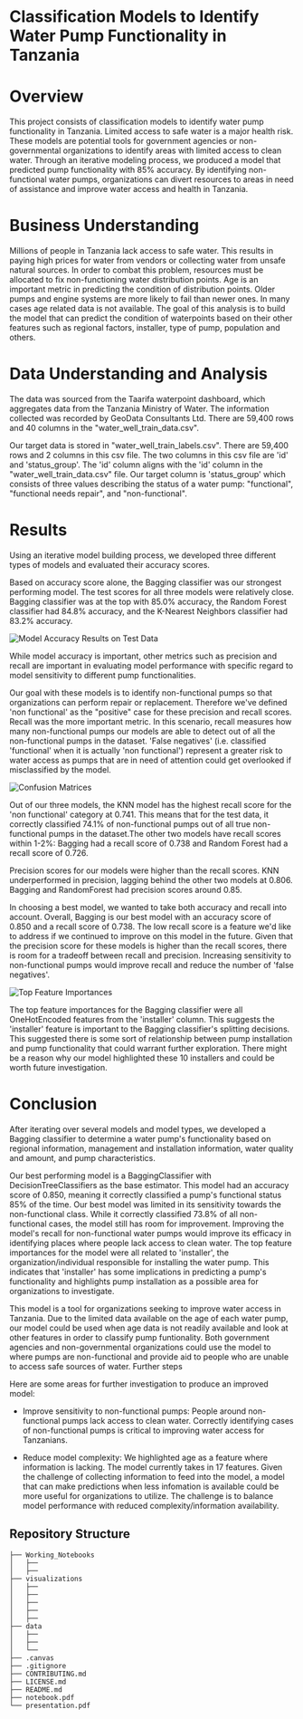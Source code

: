 # Classification Models to Identify Water Pump Functionality in Tanzania


# Overview

This project consists of classification models to identify water pump functionality in Tanzania. Limited access to safe water is a major health risk. These models are potential tools for government agencies or non-governmental organizations to identify areas with limited access to clean water. Through an iterative modeling process, we produced a model that predicted pump functionality with 85% accuracy. By identifying non-functional water pumps, organizations can divert resources to areas in need of assistance and improve water access and health in Tanzania.

# Business Understanding

Millions of people in Tanzania lack access to safe water. This results in paying high prices for water from vendors or collecting water from unsafe natural sources. In order to combat this problem, resources must be allocated to fix non-functioning water distribution points. Age is an important metric in predicting the condition of distribution points. Older pumps and engine systems are more likely to fail than newer ones. In many cases age related data is not available. The goal of this analysis is to build the model that can predict the condition of waterpoints based on their other features such as regional factors, installer, type of pump, population and others.

# Data Understanding and Analysis

The data was sourced from the Taarifa waterpoint dashboard, which aggregates data from the Tanzania Ministry of Water. The information collected was recorded by GeoData Consultants Ltd. There are 59,400 rows and 40 columns in the "water_well_train_data.csv".

Our target data is stored in "water_well_train_labels.csv". There are 59,400 rows and 2 columns in this csv file. The two columns in this csv file are 'id' and 'status_group'. The 'id' column aligns with the 'id' column in the "water_well_train_data.csv" file. Our target column is 'status_group' which consists of three values describing the status of a water pump: "functional", "functional needs repair", and "non-functional".

# Results

Using an iterative model building process, we developed three different types of models and evaluated their accuracy scores. 

Based on accuracy score alone, the Bagging classifier was our strongest performing model. The test scores for all three models were relatively close. Bagging classifier was at the top with 85.0% accuracy, the Random Forest classifier had 84.8% accuracy, and the K-Nearest Neighbors classifier had 83.2% accuracy.

![Model Accuracy Results on Test Data](./visualizations/test_accuracy_scores.png)

While model accuracy is important, other metrics such as precision and recall are important in evaluating model performance with specific regard to model sensitivity to different pump functionalities.

Our goal with these models is to identify non-functional pumps so that organizations can perform repair or replacement. Therefore we've defined 'non functional' as the "positive" case for these precision and recall scores. Recall was the more important metric. In this scenario, recall measures how many non-functional pumps our models are able to detect out of all the non-functional pumps in the dataset. 'False negatives' (i.e. classified 'functional' when it is actually 'non functional') represent a greater risk to water access as pumps that are in need of attention could get overlooked if misclassified by the model.

![Confusion Matrices](./visualizations/confusion_matrices.png)


Out of our three models, the KNN model has the highest recall score for the 'non functional' category at 0.741. This means that for the test data, it correctly classified 74.1% of non-functional pumps out of all true non-functional pumps in the dataset.The other two models have recall scores within 1-2%: Bagging had a recall score of 0.738 and Random Forest had a recall score of 0.726.

Precision scores for our models were higher than the recall scores. KNN underperformed in precision, lagging behind the other two models at 0.806. Bagging and RandomForest had precision scores around 0.85.

In choosing a best model, we wanted to take both accuracy and recall into account. Overall, Bagging is our best model with an accuracy score of 0.850 and a recall score of 0.738. The low recall score is a feature we'd like to address if we continued to improve on this model in the future. Given that the precision score for these models is higher than the recall scores, there is room for a tradeoff between recall and precision. Increasing sensitivity to non-functional pumps would improve recall and reduce the number of 'false negatives'.

![Top Feature Importances](./visualizations/bagging_importances.png)

The top feature importances for the Bagging classifier were all OneHotEncoded features from the 'installer' column. This suggests the 'installer' feature is important to the Bagging classifier's splitting decisions. This suggested there is some sort of relationship between pump installation 
and pump functionality that could warrant further exploration. There might be a reason why our model highlighted these 10 installers and could be worth 
future investigation.


# Conclusion

After iterating over several models and model types, we developed a Bagging classifier to determine a water pump's functionality based on regional information, management and installation information, water quality and amount, and pump characteristics.

Our best performing model is a BaggingClassifier with DecisionTreeClassifiers as the base estimator. This model had an accuracy score of 0.850, meaning it correctly classified a pump's functional status 85% of the time. Our best model was limited in its sensitivity towards the non-functional class. While it correctly classified 73.8% of all non-functional cases, the model still has room for improvement. Improving the model's recall for non-functional water pumps would improve its efficacy in identifying places where people lack access to clean water. The top feature importances for the model were all related to 'installer', the organization/individual responsible for installing the water pump. This indicates that 'installer' has some implications in predicting a pump's functionality and highlights pump installation as a possible area for organizations to investigate.

This model is a tool for organizations seeking to improve water access in Tanzania. Due to the limited data available on the age of each water pump, our model could be used when age data is not readily available and look at other features in order to classify pump funtionality. Both government agencies and non-governmental organizations could use the model to where pumps are non-functional and provide aid to people who are unable to access safe sources of water.
Further steps

Here are some areas for further investigation to produce an improved model:

- Improve sensitivity to non-functional pumps: People around non-functional pumps lack access to clean water. Correctly identifying cases of non-functional pumps is critical to improving water access for Tanzanians.

- Reduce model complexity: We highlighted age as a feature where information is lacking. The model currently takes in 17 features. Given the challenge of collecting information to feed into the model, a model that can make predictions when less infomation is available could be more useful for organizations to utilize. The challenge is to balance model performance with reduced complexity/information availability.

## Repository Structure
```
├── Working_Notebooks
│   ├── 
│   ├──
├── visualizations
│   ├── 
│   ├── 
│   ├── 
│   ├── 
│   ├── 
├── data
│   ├── 
│   ├── 
│   └── 
├── .canvas
├── .gitignore
├── CONTRIBUTING.md
├── LICENSE.md
├── README.md
├── notebook.pdf
└── presentation.pdf 
```
